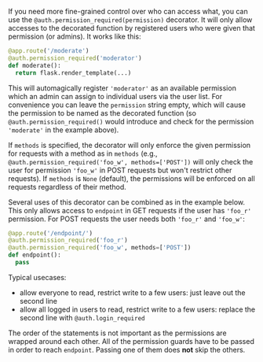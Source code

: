 If you need more fine-grained control over who can access what, you can use
the `@auth.permission_required(permission)` decorator. It will only
allow accesses to the decorated function by registered users who were given
that permission (or admins). It works like this:


```python
@app.route('/moderate')
@auth.permission_required('moderator')
def moderate():
  return flask.render_template(...)
```

This will automagically register `'moderator'` as an available
permission which an admin can assign to individual users via the user list.
For convenience you can leave the `permission` string empty, which
will cause the permission to be named as the decorated function (so
`@auth.permission_required()` would introduce and check for the
permission `'moderate'` in the example above).

If `methods` is specified, the decorator will only enforce the given
permission for requests with a method as in `methods`
(e.g., `@auth.permission_required('foo_w', methods=['POST'])` will
only check the user for permission `'foo_w'` in POST requests
but won't restrict other requests).
If `methods` is `None` (default), the permissions will be enforced
on all requests regardless of their method.

Several uses of this decorator can be combined as in the example below.
This only allows access to `endpoint` in GET requests if the user has `'foo_r'`
permission. For POST requests the user needs both `'foo_r'` and `'foo_w'`:

```python
@app.route('/endpoint/')
@auth.permission_required('foo_r')
@auth.permission_required('foo_w', methods=['POST'])
def endpoint():
  pass
```

Typical usecases:

 - allow everyone to read, restrict write to a few users: just leave out the
   second line
 - allow all logged in users to read, restrict write to a few users: replace the
   second line with `@auth.login_required`

The order of the statements is not important as the permissions
are wrapped around each other. All of the permission guards have to
be passed in order to reach `endpoint`. Passing one of them does
**not** skip the others.
